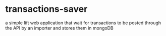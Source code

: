 transactions-saver
==================

a simple lift web application that wait for transactions to be posted through the API by an importer and stores them in mongoDB
